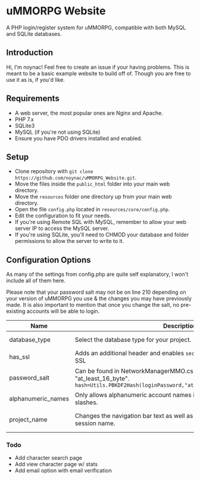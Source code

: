 # uMMORPG Website

A PHP login/register system for uMMORPG, compatible with both MySQL and SQLite databases.

## Introduction

Hi, I'm noynac! Feel free to create an issue if your having problems.
This is meant to be a basic example website to build off of. Though you are free to use it as is, if you'd like.

## Requirements
* A web server, the most popular ones are Nginx and Apache.
* PHP 7.x
* SQLite3
* MySQL (if you're not using SQLite)
* Ensure you have PDO drivers installed and enabled.

## Setup
* Clone repository with ``git clone https://github.com/noynac/uMMORPG_Website.git``.
* Move the files inside the ``public_html`` folder into your main web directory.
* Move the ``resources`` folder one directory up from your main web directory.
* Open the file ``config.php`` located in ``resources/core/config.php``.
* Edit the configuration to fit your needs.
* If you're using Remote SQL with MySQL, remember to allow your web server IP to access the MySQL server.
* If you're using SQLite, you'll need to CHMOD your database and folder permissions to allow the server to write to it.

## Configuration Options

As many of the settings from config.php are quite self explanatory, I won't include all of them here.

Please note that your password salt may not be on line 210 depending on your version of uMMORPG you use & 
the changes you may have previously made. It is also important to mention that once you change the salt,
no pre-existing accounts will be able to login.

| Name | Description | Options |
| ------ | ------ | ------ |
| database_type | Select the database type for your project. | SQlite, MySQL |
| has_ssl | Adds an additional header and enables ``secure`` flag for sessions. Requires SSL | true, false |
| password_salt | Can be found in NetworkManagerMMO.cs on line 210. Default is "at_least_16_byte". ``hash=Utils.PBKDF2Hash(loginPassword,"at_least_16_byte"+loginAccount);``| Can be any string. |
| alphanumeric_names | Only allows alphanumeric account names if true. If false, strip tags and slashes. | true, false |
| project_name | Changes the navigation bar text as well as sets the ``server`` header and session name. | Can be any string. |

### Todo

 - Add character search page
 - Add view character page w/ stats
 - Add email option with email verification
